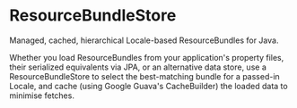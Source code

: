 ResourceBundleStore
===================

Managed, cached, hierarchical Locale-based ResourceBundles for Java.

Whether you load ResourceBundles from your application's property files, their serialized equivalents via JPA, or an alternative data store,
use a ResourceBundleStore to select the best-matching bundle for a passed-in Locale, and cache (using Google Guava's CacheBuilder)
the loaded data to minimise fetches.
